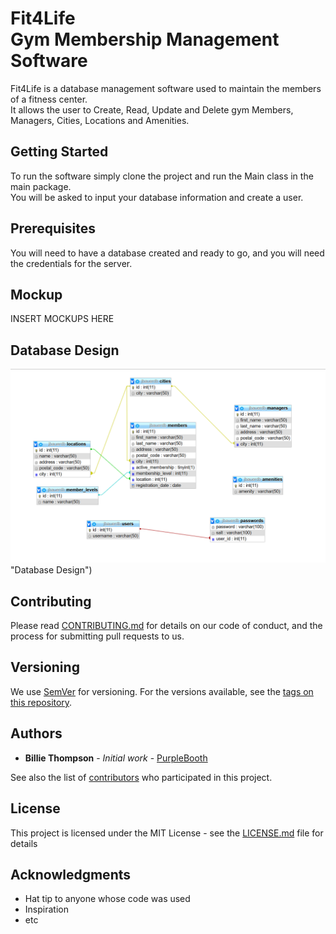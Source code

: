 # Fit4Life <br/> Gym Membership Management Software

Fit4Life is a database management software used to maintain the members of a fitness center.
<br/>
It allows the user to Create, Read, Update and Delete gym Members, Managers, Cities, Locations and Amenities.

## Getting Started

To run the software simply clone the project and run the Main class in the main package.
<br/>
You will be asked to input your database information and create a user.
<br/>

## Prerequisites

You will need to have a database created and ready to go, and you will need the credentials for the server.

## Mockup

INSERT MOCKUPS HERE

## Database Design

![Database Design](https://github.com/jonathonbauer/fit4life/raw/readMe/src/images/databaseSchema.png) "Database Design")




## Contributing

Please read [CONTRIBUTING.md](https://gist.github.com/PurpleBooth/b24679402957c63ec426) for details on our code of conduct, and the process for submitting pull requests to us.

## Versioning

We use [SemVer](http://semver.org/) for versioning. For the versions available, see the [tags on this repository](https://github.com/your/project/tags). 

## Authors

* **Billie Thompson** - *Initial work* - [PurpleBooth](https://github.com/PurpleBooth)

See also the list of [contributors](https://github.com/your/project/contributors) who participated in this project.

## License

This project is licensed under the MIT License - see the [LICENSE.md](LICENSE.md) file for details

## Acknowledgments

* Hat tip to anyone whose code was used
* Inspiration
* etc

